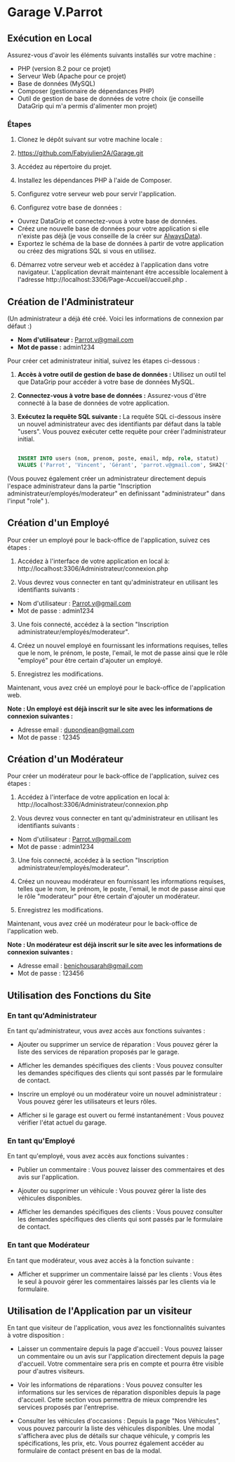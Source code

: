 # Garage V.Parrot

## Exécution en Local

Assurez-vous d'avoir les éléments suivants installés sur votre machine :
- PHP (version 8.2 pour ce projet)
- Serveur Web (Apache pour ce projet)
- Base de données (MySQL)
- Composer (gestionnaire de dépendances PHP)
- Outil de gestion de base de données de votre choix (je conseille DataGrip qui m'a permis d'alimenter mon projet)

### Étapes

1. Clonez le dépôt suivant sur votre machine locale :

2. https://github.com/Fabyjulien2A/Garage.git

3. Accédez au répertoire du projet.

4. Installez les dépendances PHP à l'aide de Composer.

5. Configurez votre serveur web pour servir l'application.

6. Configurez votre base de données :
- Ouvrez DataGrip et connectez-vous à votre base de données.
- Créez une nouvelle base de données pour votre application si elle n'existe pas déjà (je vous conseille de la créer sur [AlwaysData](https://www.alwaysdata.com/fr)).
- Exportez le schéma de la base de données à partir de votre application ou créez des migrations SQL si vous en utilisez.

6. Démarrez votre serveur web et accédez à l'application dans votre navigateur.
L'application devrait maintenant être accessible localement à l'adresse http://localhost:3306/Page-Accueil/accueil.php .




## Création de l'Administrateur

(Un administrateur a déjà été créé. Voici les informations de connexion par défaut :)

- **Nom d'utilisateur :** Parrot.v@gmail.com
- **Mot de passe :** admin1234

Pour créer cet administrateur initial, suivez les étapes ci-dessous :

1. **Accès à votre outil de gestion de base de données :** Utilisez un outil tel que DataGrip pour accéder à votre base de données MySQL.

2. **Connectez-vous à votre base de données :** Assurez-vous d'être connecté à la base de données de votre application.

3. **Exécutez la requête SQL suivante :** La requête SQL ci-dessous insère un nouvel administrateur avec des identifiants par défaut dans la table "users". Vous pouvez exécuter cette requête pour créer l'administrateur initial.

   ```sql
  
   INSERT INTO users (nom, prenom, poste, email, mdp, role, statut)
   VALUES ('Parrot', 'Vincent', 'Gérant', 'parrot.v@gmail.com', SHA2('admin1234', 256), 'administrateur', '');


(Vous pouvez également créer un administrateur directement depuis l'espace administrateur dans la partie 
"Inscription administrateur/employés/moderateur" en definissant "administrateur" dans l'input "role" ).






## Création d'un Employé

Pour créer un employé pour le back-office de l'application, suivez ces étapes :

1. Accédez à l'interface de votre application en local à: http://localhost:3306/Administrateur/connexion.php

2. Vous devrez vous connecter en tant qu'administrateur en utilisant les identifiants suivants :
- Nom d'utilisateur : Parrot.v@gmail.com
- Mot de passe : admin1234

3. Une fois connecté, accédez à la section "Inscription administrateur/employés/moderateur".

4. Créez un nouvel employé en fournissant les informations requises, telles que le nom, le prénom, le poste, l'email, le mot de passe ainsi que le rôle "employé" pour être certain d'ajouter un employé.

5. Enregistrez les modifications.

Maintenant, vous avez créé un employé pour le back-office de l'application web.

**Note : Un employé est déjà inscrit sur le site avec les informations de connexion suivantes :**
- Adresse email : dupondjean@gmail.com
- Mot de passe : 12345

## Création d'un Modérateur

Pour créer un modérateur pour le back-office de l'application, suivez ces étapes :

1. Accédez à l'interface de votre application en local à: http://localhost:3306/Administrateur/connexion.php

2. Vous devrez vous connecter en tant qu'administrateur en utilisant les identifiants suivants :
- Nom d'utilisateur : Parrot.v@gmail.com
- Mot de passe : admin1234

3. Une fois connecté, accédez à la section "Inscription administrateur/employés/moderateur".

4. Créez un nouveau modérateur en fournissant les informations requises, telles que le nom, le prénom, le poste, l'email, le mot de passe ainsi que le rôle "moderateur" pour être certain d'ajouter un modérateur.

5. Enregistrez les modifications.

Maintenant, vous avez créé un modérateur pour le back-office de l'application web.

**Note : Un modérateur est déjà inscrit sur le site avec les informations de connexion suivantes :**
- Adresse email : benichousarah@gmail.com
- Mot de passe : 123456

## Utilisation des Fonctions du Site

### En tant qu'Administrateur

En tant qu'administrateur, vous avez accès aux fonctions suivantes :

- Ajouter ou supprimer un service de réparation : Vous pouvez gérer la liste des services de réparation proposés par le garage.

- Afficher les demandes spécifiques des clients : Vous pouvez consulter les demandes spécifiques des clients qui sont passés par le formulaire de contact.

- Inscrire un employé ou un modérateur voire un nouvel administrateur : Vous pouvez gérer les utilisateurs et leurs rôles.

- Afficher si le garage est ouvert ou fermé instantanément : Vous pouvez vérifier l'état actuel du garage.

### En tant qu'Employé

En tant qu'employé, vous avez accès aux fonctions suivantes :

- Publier un commentaire : Vous pouvez laisser des commentaires et des avis sur l'application.

- Ajouter ou supprimer un véhicule : Vous pouvez gérer la liste des véhicules disponibles.

- Afficher les demandes spécifiques des clients : Vous pouvez consulter les demandes spécifiques des clients qui sont passés par le formulaire de contact.

### En tant que Modérateur

En tant que modérateur, vous avez accès à la fonction suivante :

- Afficher et supprimer un commentaire laissé par les clients : Vous êtes le seul à pouvoir gérer les commentaires laissés par les clients via le formulaire.

## Utilisation de l'Application par un visiteur
En tant que visiteur de l'application, vous avez les fonctionnalités suivantes à votre disposition :

- Laisser un commentaire depuis la page d'accueil : Vous pouvez laisser un commentaire ou un avis sur l'application directement depuis la page d'accueil. Votre commentaire sera pris en compte et pourra être visible pour d'autres visiteurs.

- Voir les informations de réparations : Vous pouvez consulter les informations sur les services de réparation disponibles depuis la page d'accueil. Cette section vous permettra de mieux comprendre les services proposés par l'entreprise.

- Consulter les véhicules d'occasions : Depuis la page "Nos Véhicules", vous pouvez parcourir la liste des véhicules disponibles. Une modal s'affichera avec plus de détails sur chaque véhicule, y compris les spécifications, les prix, etc. Vous pourrez également accéder au formulaire de contact présent en bas de la modal.

